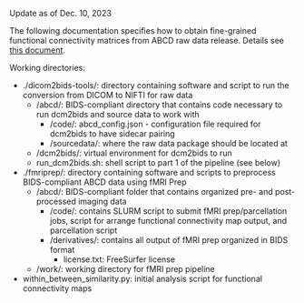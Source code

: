 Update as of Dec. 10, 2023

The following documentation specifies how to obtain fine-grained functional connectivity matrices from ABCD raw data release. Details see [this document](https://docs.google.com/document/d/1PunG-5gJTUv9EBZxjpVr8JhUf0b75d3eumAUpzWW6s0/edit?usp=sharing).

Working directories:
- ./dicom2bids-tools/: directory containing software and script to run the conversion from DICOM to NIFTI for raw data
    - /abcd/: BIDS-compliant directory that contains code necessary to run dcm2bids and source data to work with
        * /code/: abcd_config.json - configuration file required for dcm2bids to have sidecar pairing
        * /sourcedata/: where the raw data package should be located at
    - /dcm2bids/: virtual environment for dcm2bids to run
    - run_dcm2bids.sh: shell script to part 1 of the pipeline (see below)
- ./fmriprep/: directory containing software and scripts to preprocess BIDS-compliant ABCD data using fMRI Prep
    - /abcd/: BIDS-compliant folder that contains organized pre- and post-processed imaging data
        * /code/: contains SLURM script to submit fMRI prep/parcellation jobs, script for arrange functional connectivity map output, and parcellation script
        * /derivatives/: contains all output of fMRI prep organized in BIDS format
            * license.txt: FreeSurfer license
    - /work/: working directory for fMRI prep pipeline
- within_between_similarity.py: initial analysis script for functional connectivity maps
